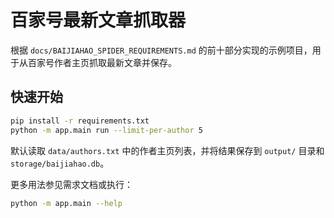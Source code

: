 # 百家号最新文章抓取器

根据 `docs/BAIJIAHAO_SPIDER_REQUIREMENTS.md` 的前十部分实现的示例项目，用于从百家号作者主页抓取最新文章并保存。

## 快速开始

```bash
pip install -r requirements.txt
python -m app.main run --limit-per-author 5
```

默认读取 `data/authors.txt` 中的作者主页列表，并将结果保存到 `output/` 目录和 `storage/baijiahao.db`。

更多用法参见需求文档或执行：

```bash
python -m app.main --help
```
